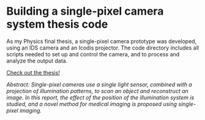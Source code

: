 # Building a single-pixel camera system thesis code

As my Physics final thesis, a single-pixel camera prototype was developed, using an IDS camera and an Icodis projector. The code directory includes all scripts needed to set up and control the camera, and to process and analyze the output data.

[Check out the thesis!](https://github.com/Willy8m/TFG-Single-Pixel-Imaging/blob/main/____THESIS____.pdf)

_*Abstract:*_ *Single-pixel cameras use a single light sensor, combined with a projection of illumination patterns, to scan an object and reconstruct an image. In this report, the effect of the position of the illumination system is studied, and a novel method for medical imaging is proposed using single-pixel imaging.*

